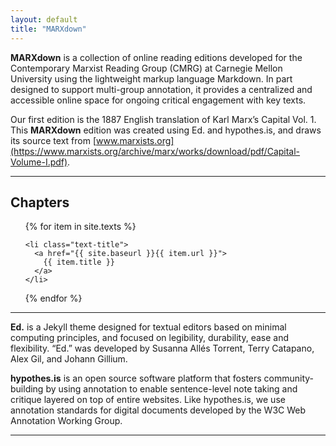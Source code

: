 ```yaml
---
layout: default
title: "MARXdown"
---
```


**MARXdown** is a collection of online reading editions developed for the Contemporary Marxist Reading Group (CMRG) at Carnegie Mellon University using the lightweight markup language Markdown. In part designed to support multi-group annotation, it provides a centralized and accessible online space for ongoing critical engagement with key texts.  

 Our first edition is the 1887 English translation of Karl Marx’s Capital Vol. 1. This **MARXdown** edition was created using Ed. and hypothes.is, and draws its source text from [www.marxists.org](https://www.marxists.org/archive/marx/works/download/pdf/Capital-Volume-I.pdf).

<hr>

<div class="toc">
  <h2>Chapters</h2>
  <ul class="texts">
  {% for item in site.texts %}

    <li class="text-title">
      <a href="{{ site.baseurl }}{{ item.url }}">
        {{ item.title }}
      </a>
    </li>
  {% endfor %}
  </ul>
</div>

<hr>

**Ed.** is a Jekyll theme designed for textual editors based on minimal computing principles, and focused on legibility, durability, ease and flexibility. “Ed.” was developed by Susanna Allés Torrent, Terry Catapano, Alex Gil, and Johann Gillium.

**hypothes.is** is an open source software platform that fosters community-building by using annotation to enable sentence-level note taking and critique layered on top of entire websites. Like hypothes.is, we use annotation standards for digital documents developed by the W3C Web Annotation Working Group.




<hr>
